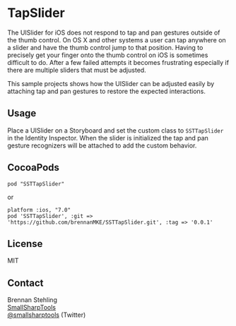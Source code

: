 TapSlider
=========

The UISlider for iOS does not respond to tap and pan gestures outside of the thumb control. On OS X and other systems a user can tap anywhere on a slider and have the thumb control jump to that position. Having to precisely get your finger onto the thumb control on iOS is sometimes difficult to do. After a few failed attempts it becomes frustrating especially if there are multiple sliders that must be adjusted.

This sample projects shows how the UISlider can be adjusted easily by attaching tap and pan gestures to restore the expected interactions.

## Usage

Place a UISlider on a Storyboard and set the custom class to `SSTTapSlider` in the Identity Inspector. When the slider is initialized the tap and pan gesture recognizers will be attached to add the custom behavior.

## CocoaPods

    pod "SSTTapSlider"

or

    platform :ios, "7.0"
    pod 'SSTTapSlider', :git => 'https://github.com/brennanMKE/SSTTapSlider.git', :tag => '0.0.1'

## License

MIT

## Contact

Brennan Stehling  
[SmallSharpTools](http://www.smallsharptools.com/)  
[@smallsharptools](https://twitter.com/smallsharptools) (Twitter)  

